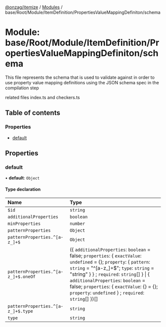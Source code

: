 [@onzag/itemize](../README.md) / [Modules](../modules.md) / base/Root/Module/ItemDefinition/PropertiesValueMappingDefiniton/schema

# Module: base/Root/Module/ItemDefinition/PropertiesValueMappingDefiniton/schema

This file represents the schema that is used to validate against in order
to use property value mapping definitions using the JSON schema spec in
the compilation step

related files index.ts and checkers.ts

## Table of contents

### Properties

- [default](base_Root_Module_ItemDefinition_PropertiesValueMappingDefiniton_schema.md#default)

## Properties

### default

• **default**: `Object`

#### Type declaration

| Name | Type |
| :------ | :------ |
| `$id` | `string` |
| `additionalProperties` | `boolean` |
| `minProperties` | `number` |
| `patternProperties` | `Object` |
| `patternProperties.^[a-z_]+$` | `Object` |
| `patternProperties.^[a-z_]+$.oneOf` | ({ `additionalProperties`: `boolean` = false; `properties`: { `exactValue`: `undefined` = {}; `property`: { `pattern`: `string` = "^[a-z\_]+$"; `type`: `string` = "string" }  } ; `required`: `string`[]  } \| { `additionalProperties`: `boolean` = false; `properties`: { `exactValue`: {} = {}; `property`: `undefined`  } ; `required`: `string`[]  })[] |
| `patternProperties.^[a-z_]+$.type` | `string` |
| `type` | `string` |
